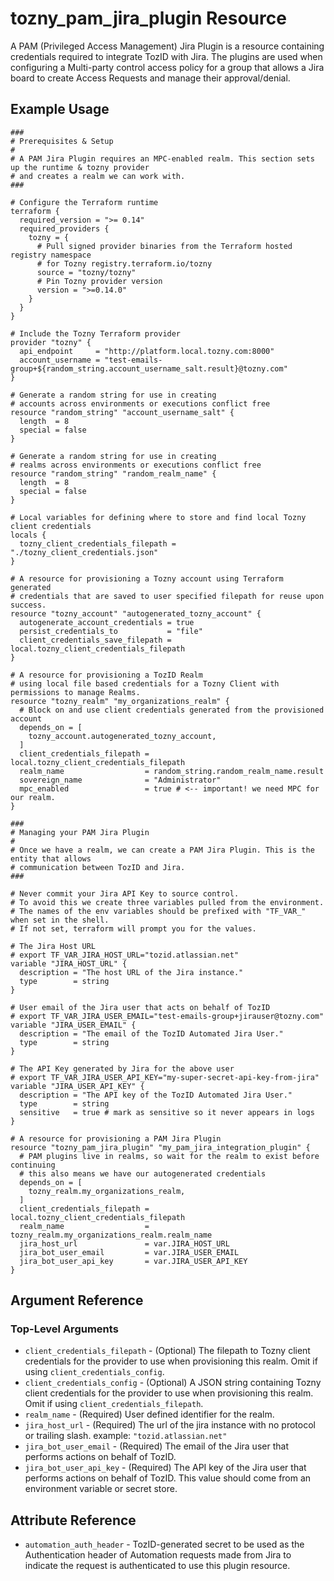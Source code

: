 # tozny_pam_jira_plugin Resource

A PAM (Privileged Access Management) Jira Plugin is a resource containing credentials required to
integrate TozID with Jira. The plugins are used when configuring a Multi-party control access policy
for a group that allows a Jira board to create Access Requests and manage their approval/denial.

## Example Usage

```hcl
###
# Prerequisites & Setup
#
# A PAM Jira Plugin requires an MPC-enabled realm. This section sets up the runtime & tozny provider
# and creates a realm we can work with.
###

# Configure the Terraform runtime
terraform {
  required_version = ">= 0.14"
  required_providers {
    tozny = {
      # Pull signed provider binaries from the Terraform hosted registry namespace
      # for Tozny registry.terraform.io/tozny
      source = "tozny/tozny"
      # Pin Tozny provider version
      version = ">=0.14.0"
    }
  }
}

# Include the Tozny Terraform provider
provider "tozny" {
  api_endpoint     = "http://platform.local.tozny.com:8000"
  account_username = "test-emails-group+${random_string.account_username_salt.result}@tozny.com"
}

# Generate a random string for use in creating
# accounts across environments or executions conflict free
resource "random_string" "account_username_salt" {
  length  = 8
  special = false
}

# Generate a random string for use in creating
# realms across environments or executions conflict free
resource "random_string" "random_realm_name" {
  length  = 8
  special = false
}

# Local variables for defining where to store and find local Tozny client credentials
locals {
  tozny_client_credentials_filepath = "./tozny_client_credentials.json"
}

# A resource for provisioning a Tozny account using Terraform generated
# credentials that are saved to user specified filepath for reuse upon success.
resource "tozny_account" "autogenerated_tozny_account" {
  autogenerate_account_credentials = true
  persist_credentials_to           = "file"
  client_credentials_save_filepath = local.tozny_client_credentials_filepath
}

# A resource for provisioning a TozID Realm
# using local file based credentials for a Tozny Client with permissions to manage Realms.
resource "tozny_realm" "my_organizations_realm" {
  # Block on and use client credentials generated from the provisioned account
  depends_on = [
    tozny_account.autogenerated_tozny_account,
  ]
  client_credentials_filepath = local.tozny_client_credentials_filepath
  realm_name                  = random_string.random_realm_name.result
  sovereign_name              = "Administrator"
  mpc_enabled                 = true # <-- important! we need MPC for our realm.
}

###
# Managing your PAM Jira Plugin
#
# Once we have a realm, we can create a PAM Jira Plugin. This is the entity that allows
# communication between TozID and Jira.
###

# Never commit your Jira API Key to source control.
# To avoid this we create three variables pulled from the environment.
# The names of the env variables should be prefixed with "TF_VAR_" when set in the shell.
# If not set, terraform will prompt you for the values.

# The Jira Host URL
# export TF_VAR_JIRA_HOST_URL="tozid.atlassian.net"
variable "JIRA_HOST_URL" {
  description = "The host URL of the Jira instance."
  type        = string
}

# User email of the Jira user that acts on behalf of TozID
# export TF_VAR_JIRA_USER_EMAIL="test-emails-group+jirauser@tozny.com"
variable "JIRA_USER_EMAIL" {
  description = "The email of the TozID Automated Jira User."
  type        = string
}

# The API Key generated by Jira for the above user
# export TF_VAR_JIRA_USER_API_KEY="my-super-secret-api-key-from-jira"
variable "JIRA_USER_API_KEY" {
  description = "The API key of the TozID Automated Jira User."
  type        = string
  sensitive   = true # mark as sensitive so it never appears in logs
}

# A resource for provisioning a PAM Jira Plugin
resource "tozny_pam_jira_plugin" "my_pam_jira_integration_plugin" {
  # PAM plugins live in realms, so wait for the realm to exist before continuing
  # this also means we have our autogenerated credentials
  depends_on = [
    tozny_realm.my_organizations_realm,
  ]
  client_credentials_filepath = local.tozny_client_credentials_filepath
  realm_name                  = tozny_realm.my_organizations_realm.realm_name
  jira_host_url               = var.JIRA_HOST_URL
  jira_bot_user_email         = var.JIRA_USER_EMAIL
  jira_bot_user_api_key       = var.JIRA_USER_API_KEY
}
```

## Argument Reference

### Top-Level Arguments

- `client_credentials_filepath` - (Optional) The filepath to Tozny client credentials for the provider to use when provisioning this realm. Omit if using `client_credentials_config`.
- `client_credentials_config` - (Optional) A JSON string containing Tozny client credentials for the provider to use when provisioning this realm. Omit if using `client_credentials_filepath`.
- `realm_name` - (Required) User defined identifier for the realm.
- `jira_host_url` - (Required) The url of the jira instance with no protocol or trailing slash. example: `"tozid.atlassian.net"`
- `jira_bot_user_email` - (Required) The email of the Jira user that performs actions on behalf of TozID.
- `jira_bot_user_api_key` - (Required) The API key of the Jira user that performs actions on behalf of TozID. This value should come from an environment variable or secret store.

## Attribute Reference

- `automation_auth_header` - TozID-generated secret to be used as the Authentication header of Automation requests made from Jira to indicate the request is authenticated to use this plugin resource.
